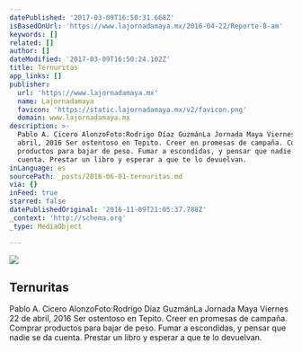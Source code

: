 ```yaml
---
datePublished: '2017-03-09T16:50:31.668Z'
isBasedOnUrl: 'https://www.lajornadamaya.mx/2016-04-22/Reporte-8-am'
keywords: []
related: []
author: []
dateModified: '2017-03-09T16:50:24.102Z'
title: Ternuritas
app_links: []
publisher:
  url: 'https://www.lajornadamaya.mx'
  name: Lajornadamaya
  favicon: 'https://static.lajornadamaya.mx/v2/favicon.png'
  domain: www.lajornadamaya.mx
description: >-
  Pablo A. Cicero AlonzoFoto:Rodrigo Díaz GuzmánLa Jornada Maya Viernes 22 de
  abril, 2016 Ser ostentoso en Tepito. Creer en promesas de campaña. Comprar
  productos para bajar de peso. Fumar a escondidas, y pensar que nadie se da
  cuenta. Prestar un libro y esperar a que te lo devuelvan.
inLanguage: es
sourcePath: _posts/2016-06-01-ternuritas.md
via: {}
inFeed: true
starred: false
datePublishedOriginal: '2016-11-09T21:05:37.788Z'
_context: 'http://schema.org'
_type: MediaObject

---
```

<article style=""><img src="https://s3-us-west-2.amazonaws.com/the-grid-img/p/e02a4196a5445f127a7e47acc23f22ca161b8362.jpg" /><h1>Ternuritas</h1><p>Pablo A. Cicero AlonzoFoto:Rodrigo Díaz GuzmánLa Jornada Maya Viernes 22 de abril, 2016 Ser ostentoso en Tepito. Creer en promesas de campaña. Comprar productos para bajar de peso. Fumar a escondidas, y pensar que nadie se da cuenta. Prestar un libro y esperar a que te lo devuelvan.</p></article>
